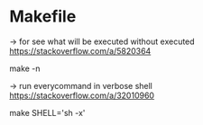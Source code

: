 # Makefile

-> for see what will be executed without executed https://stackoverflow.com/a/5820364

make -n

-> run everycommand in verbose shell https://stackoverflow.com/a/32010960

make SHELL='sh -x'


